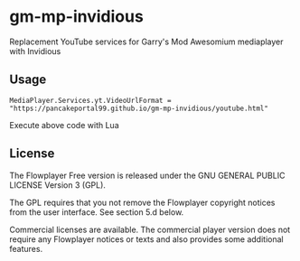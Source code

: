 # gm-mp-invidious
Replacement YouTube services for Garry's Mod Awesomium mediaplayer with Invidious

## Usage
```
MediaPlayer.Services.yt.VideoUrlFormat = "https://pancakeportal99.github.io/gm-mp-invidious/youtube.html"
```
Execute above code with Lua
## License
The Flowplayer Free version is released under the GNU GENERAL PUBLIC LICENSE Version 3 (GPL).

The GPL requires that you not remove the Flowplayer copyright notices from the user interface. See section 5.d below.

Commercial licenses are available. The commercial player version does not require any Flowplayer notices or texts and also provides some additional features.
